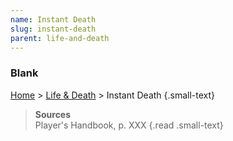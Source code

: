 ```yaml
---
name: Instant Death
slug: instant-death
parent: life-and-death
---
```

### Blank
[Home](home) > [Life & Death](life-and-death) > Instant Death {.small-text}



> **Sources** <br/>
> Player's Handbook, p. XXX
{.read .small-text}